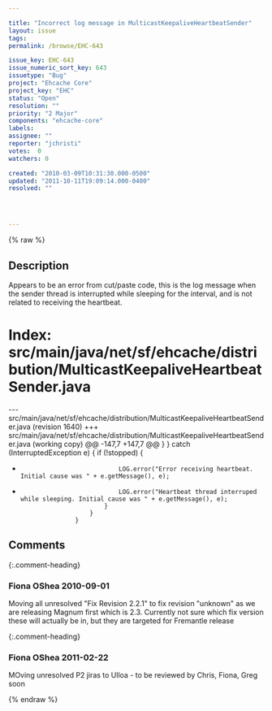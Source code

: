 ```yaml
---

title: "Incorrect log message in MulticastKeepaliveHeartbeatSender"
layout: issue
tags: 
permalink: /browse/EHC-643

issue_key: EHC-643
issue_numeric_sort_key: 643
issuetype: "Bug"
project: "Ehcache Core"
project_key: "EHC"
status: "Open"
resolution: ""
priority: "2 Major"
components: "ehcache-core"
labels: 
assignee: ""
reporter: "jchristi"
votes:  0
watchers: 0

created: "2010-03-09T10:31:30.000-0500"
updated: "2011-10-11T19:09:14.000-0400"
resolved: ""




---
```


{% raw %}

## Description

<div markdown="1" class="description">

Appears to be an error from cut/paste code, this is the log message when the sender thread is interrupted while sleeping for the interval, and is not related to receiving the heartbeat.

Index: src/main/java/net/sf/ehcache/distribution/MulticastKeepaliveHeartbeatSender.java
===================================================================
--- src/main/java/net/sf/ehcache/distribution/MulticastKeepaliveHeartbeatSender.java	(revision 1640)
+++ src/main/java/net/sf/ehcache/distribution/MulticastKeepaliveHeartbeatSender.java	(working copy)
@@ -147,7 +147,7 @@
                             }
                         } catch (InterruptedException e) {
                             if (!stopped) {
-                                LOG.error("Error receiving heartbeat. Initial cause was " + e.getMessage(), e);
+                                LOG.error("Heartbeat thread interruped while sleeping. Initial cause was " + e.getMessage(), e);
                             }
                         }
                     }


</div>

## Comments


{:.comment-heading}
### **Fiona OShea** <span class="date">2010-09-01</span>

<div markdown="1" class="comment">

Moving all unresolved "Fix Revision 2.2.1" to fix revision "unknown" as we are releasing Magnum first which is 2.3. Currently not sure which fix version these will actually be in, but they are targeted for Fremantle release

</div>


{:.comment-heading}
### **Fiona OShea** <span class="date">2011-02-22</span>

<div markdown="1" class="comment">

MOving unresolved P2 jiras to Ulloa - to be reviewed by Chris, Fiona, Greg soon

</div>



{% endraw %}
